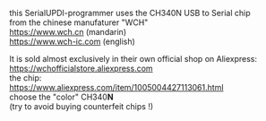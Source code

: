 this SerialUPDI-programmer uses the CH340N USB to Serial chip  
from the chinese manufaturer "WCH"  
https://www.wch.cn (mandarin)  
https://www.wch-ic.com (english)  

It is sold almost exclusively in their own official shop on Aliexpress:  
https://wchofficialstore.aliexpress.com  
the chip:  
https://www.aliexpress.com/item/1005004427113061.html  
choose the "color" CH340**N**  
(try to avoid buying counterfeit chips !)


